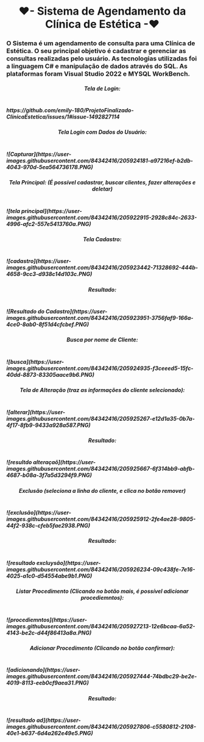 <h1 align="center">❤- Sistema de Agendamento da Clínica de Estética -❤</h1>

<h3> O Sistema é um agendamento de consulta para uma Clínica de Estética. O seu principal objetivo é cadastrar e gerenciar as consultas realizadas pelo usuário.
As tecnologias utilizadas foi a linguagem C# e manipulação de dados através do SQL.
As plataformas foram Visual Studio 2022 e MYSQL WorkBench. </h3>

<h5 align="center">Tela de Login:<h5>
<br>https://github.com/emily-180/ProjetoFinalizado-ClinicaEstetica/issues/1#issue-1492827114<br>
<h5 align="center">Tela Login com Dados do Usuário:<h5>
<br>![Capturar](https://user-images.githubusercontent.com/84342416/205924181-a97216ef-b2db-4043-970d-5ea564736178.PNG)<br>
<h5 align="center">Tela Principal: (É possível cadastrar, buscar clientes, fazer alterações e deletar)<h5>
<br>![tela principal](https://user-images.githubusercontent.com/84342416/205922915-2928c84c-2633-4996-afc2-557e5413760a.PNG)<br>
<h5 align="center">Tela Cadastro: <h5>
<br>![cadastro](https://user-images.githubusercontent.com/84342416/205923442-71328692-444b-4658-9cc3-d938c14d103c.PNG)<br>
<h5 align="center">Resultado: <h5>
<br>![Resultado do Cadastro](https://user-images.githubusercontent.com/84342416/205923951-3756faf9-166a-4ce0-8ab0-8f51d4cfcbef.PNG)<br>
<h5 align="center">Busca por nome de Cliente: <h5>
<br>![busca](https://user-images.githubusercontent.com/84342416/205924935-f3ceeed5-15fc-40dd-8873-83305aace9b6.PNG)<br>  
<h5 align="center">Tela de Alteração (traz as informações do cliente selecionado): <h5>
<br>![alterar](https://user-images.githubusercontent.com/84342416/205925267-e12d1a35-0b7a-4f17-8fb9-9433a928a587.PNG)<br>  
<h5 align="center">Resultado: <h5>
<br>![resultdo alteraçaõ](https://user-images.githubusercontent.com/84342416/205925667-6f314bb9-abfb-4687-b08a-3f7a5d3294f9.PNG)<br>  
<h5 align="center">Exclusão (seleciona a linha do cliente, e clica no botão remover)<h5>
<br>![exclusão](https://user-images.githubusercontent.com/84342416/205925912-2fe4ae28-9805-44f2-938c-cfeb5fae2938.PNG)<br>  
<h5 align="center">Resultado: <h5>
<br>![resultado excluysão](https://user-images.githubusercontent.com/84342416/205926234-09c438fe-7e16-4025-a1c0-d54554abe9b1.PNG)<br>  
<h5 align="center">Listar Procedimento (Clicando no botão mais, é possível adicionar procediemntos): <h5>
<br>![procediemntos](https://user-images.githubusercontent.com/84342416/205927213-12e6bcaa-6a52-4143-be2c-d44f86413a8a.PNG)<br>  
 <h5 align="center">Adicionar Procedimento (Clicando no botão confirmar): <h5>
<br>![adicionando](https://user-images.githubusercontent.com/84342416/205927444-74bdbc29-be2e-4019-8113-eeb0cf9aea31.PNG)<br>  
<h5 align="center">Resultado: <h5>
<br>![resultado ad](https://user-images.githubusercontent.com/84342416/205927806-c5580812-2108-40e1-b637-6d4a262e49e5.PNG)<br>  







